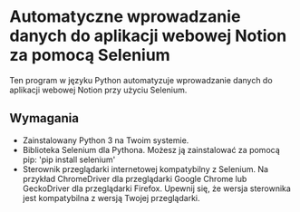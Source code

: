 # Automatyczne wprowadzanie danych do aplikacji webowej Notion za pomocą Selenium

Ten program w języku Python automatyzuje wprowadzanie danych do aplikacji webowej Notion przy użyciu Selenium.

## Wymagania 

- Zainstalowany Python 3 na Twoim systemie.
- Biblioteka Selenium dla Pythona. Możesz ją zainstalować za pomocą pip:
'pip install selenium'
- Sterownik przeglądarki internetowej kompatybilny z Selenium. Na przykład ChromeDriver dla przeglądarki Google Chrome lub GeckoDriver dla przeglądarki Firefox. Upewnij się, że wersja sterownika jest kompatybilna z wersją Twojej przeglądarki.


